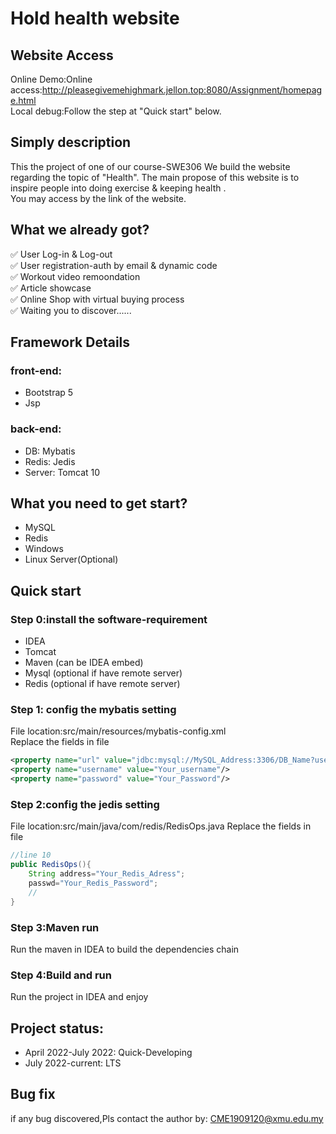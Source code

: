 # Hold health website

## Website Access

Online Demo:Online access:http://pleasegivemehighmark.jellon.top:8080/Assignment/homepage.html <br>
Local debug:Follow the step at "Quick start" below.

## Simply description

This the project of one of our course-SWE306
We build the website regarding the topic of "Health".
The main propose of this website is to inspire people into doing exercise & keeping health
.<br>You may access by the link of the website.

## What we already got?

✅ User Log-in & Log-out<br>
✅ User registration-auth by email & dynamic code<br>
✅ Workout video remoondation <br>
✅ Article showcase<br>
✅ Online Shop with virtual buying process<br>
✅ Waiting you to discover......

## Framework Details

### front-end:

* Bootstrap 5
* Jsp

### back-end:

* DB: Mybatis
* Redis: Jedis
* Server: Tomcat 10

## What you need to get start?

* MySQL
* Redis
* Windows
* Linux Server(Optional)

## Quick start

### Step 0:install the software-requirement

* IDEA
* Tomcat
* Maven  (can be IDEA embed)
* Mysql  (optional if have remote server)
* Redis  (optional if have remote server)

### Step 1: config the mybatis setting

File location:src/main/resources/mybatis-config.xml<br>
Replace the fields in file

```xml
<property name="url" value="jdbc:mysql://MySQL_Address:3306/DB_Name?useUnicode=true&amp;characterEncoding=utf-8&amp;useSSL=false"/>
<property name="username" value="Your_username"/>
<property name="password" value="Your_Password"/>
```

### Step 2:config the jedis setting

File location:src/main/java/com/redis/RedisOps.java
Replace the fields in file

```java
//line 10
public RedisOps(){
    String address="Your_Redis_Adress";
    passwd="Your_Redis_Password";
    //       
}
```

### Step 3:Maven run

Run the maven in IDEA to build the dependencies chain

### Step 4:Build and run

Run the project in IDEA and enjoy

## Project status:<br>

* April 2022-July 2022: Quick-Developing
* July 2022-current: LTS

## Bug fix

if any bug discovered,Pls contact the author by: CME1909120@xmu.edu.my